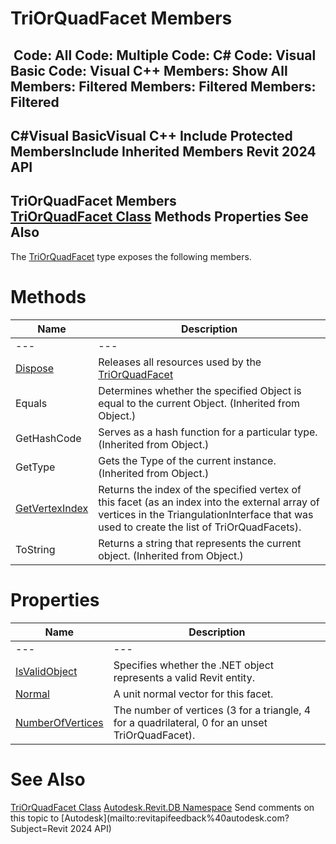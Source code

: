 # TriOrQuadFacet Members

﻿
 Code: All Code: Multiple Code: C# Code: Visual Basic Code: Visual C++  Members: Show All Members: Filtered Members: Filtered Members: Filtered   
---  
C#Visual BasicVisual C++
Include Protected MembersInclude Inherited Members
Revit 2024 API  
---  
TriOrQuadFacet Members  
[TriOrQuadFacet Class](9d1875be-5241-3381-2a56-674b2ee39d95.md "TriOrQuadFacet Class") Methods Properties See Also  
---  
The [TriOrQuadFacet](9d1875be-5241-3381-2a56-674b2ee39d95.md "TriOrQuadFacet Class") type exposes the following members.
# Methods
| Name | Description |
| --- | --- |
| --- | --- | --- |
| [Dispose](97fa5907-9dfd-98c8-8d04-debbb2a5d1e8.md "Dispose Method") | Releases all resources used by the [TriOrQuadFacet](9d1875be-5241-3381-2a56-674b2ee39d95.md "TriOrQuadFacet Class") |
| Equals | Determines whether the specified Object is equal to the current Object. (Inherited from Object.) |
| GetHashCode | Serves as a hash function for a particular type.  (Inherited from Object.) |
| GetType | Gets the Type of the current instance. (Inherited from Object.) |
| [GetVertexIndex](50d7f09d-de53-1998-8af4-d3a41ba6f994.md "GetVertexIndex Method") | Returns the index of the specified vertex of this facet (as an index into the external array of vertices in the TriangulationInterface that was used to create the list of TriOrQuadFacets). |
| ToString | Returns a string that represents the current object. (Inherited from Object.) |

# Properties
| Name | Description |
| --- | --- |
| --- | --- | --- |
| [IsValidObject](c742eef4-8b6f-a71f-e87b-0a06b7758338.md "IsValidObject Property") | Specifies whether the .NET object represents a valid Revit entity. |
| [Normal](1d624286-f58a-f6e1-2695-450af9f897d3.md "Normal Property") | A unit normal vector for this facet. |
| [NumberOfVertices](37e5adf5-13c4-486d-1f8e-c07b830d03e1.md "NumberOfVertices Property") | The number of vertices (3 for a triangle, 4 for a quadrilateral, 0 for an unset TriOrQuadFacet). |

# See Also
[TriOrQuadFacet Class](9d1875be-5241-3381-2a56-674b2ee39d95.md "TriOrQuadFacet Class")
[Autodesk.Revit.DB Namespace](87546ba7-461b-c646-cbb1-2cb8f5bff8b2.md "Autodesk.Revit.DB Namespace")
Send comments on this topic to [Autodesk](mailto:revitapifeedback%40autodesk.com?Subject=Revit 2024 API)